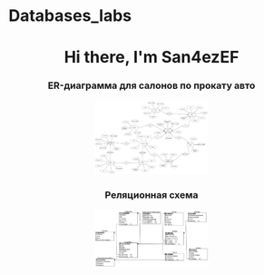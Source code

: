 # Databases_labs
<h1 align="center">Hi there, I'm San4ezEF</a> 

<h3 align="center">ER-диаграмма для салонов по прокату авто</h3>

<p align="center">
 <img width="200px" src="ER-диаграмма.png" alt="qr"/>
</p>

<h3 align="center">Реляционная схема</h3>

<p align="center">
 <img width="200px" src="реляционная схема.png" alt="qr"/>
</p>
